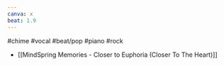 ```yaml
---
canva: x
beat: 1.9
---
```

#chime #vocal #beat/pop #piano #rock 
- [[MindSpring Memories - Closer to Euphoria (Closer To The Heart)]]